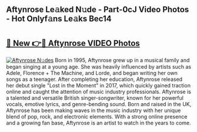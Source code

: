 ## Aftynrose Le𝚊ked N𝚞de - Part-0cJ Video Photos - Hot Onlyf𝚊ns Le𝚊ks Bec14

# <h2><a href="http://ab14020.deff.icu/?id=Aftynrose">🔗 New 👉🔴 Aftynrose VIDEO Photos</a></h2>

[![Aftynrose N𝚞des](https://i.imgur.com/rIISA9y.gif)](http://ab14020.deff.icu/?id=Aftynrose)
Born in 1995, Aftynrose grew up in a musical family and began singing at a young age. She was heavily influenced by artists such as Adele, Florence + The Machine, and Lorde, and began writing her own songs as a teenager. After completing her education, Aftynrose released her debut single "Lost in the Moment" in 2017, which quickly gained traction online and caught the attention of music industry professionals. Aftynrose is a talented and versatile British singer-songwriter, known for her powerful vocals, emotive lyrics, and genre-bending sound. Born and raised in the UK, Aftynrose has been making waves in the music industry with her unique blend of pop, rock, and electronic elements. With a strong online presence and a growing fan base, Aftynrose is an artist to watch in the years to come.
